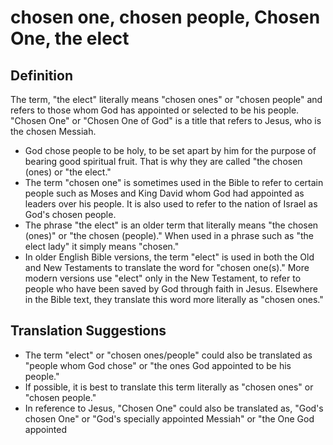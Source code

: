 # chosen one, chosen people, Chosen One, the elect

## Definition

The term, "the elect" literally means "chosen ones" or "chosen people" and refers to those whom God has appointed or selected to be his people. "Chosen One" or "Chosen One of God" is a title that refers to Jesus, who is the chosen Messiah.

* God chose people to be holy, to be set apart by him for the purpose of bearing good spiritual fruit. That is why they are called "the chosen (ones) or "the elect."
* The term "chosen one" is sometimes used in the Bible to refer to certain people such as Moses and King David whom God had appointed as leaders over his people. It is also used to refer to the nation of Israel as God's chosen people.
* The phrase "the elect" is an older term that literally means "the chosen (ones)" or "the chosen (people)." When used in a phrase such as "the elect lady" it simply means "chosen."
* In older English Bible versions, the term "elect" is used in both the Old and New Testaments to translate the word for "chosen one(s)." More modern versions use "elect" only in the New Testament, to refer to people who have been saved by God through faith in Jesus. Elsewhere in the Bible text, they translate this word more literally as "chosen ones."


## Translation Suggestions



* The term "elect" or "chosen ones/people" could also be translated as "people whom God chose" or "the ones God appointed to be his people."
* If possible, it is best to translate this term literally as "chosen ones" or "chosen people."
* In reference to Jesus, "Chosen One" could also be translated as, "God's chosen One" or "God's specially appointed Messiah" or "the One God appointed
